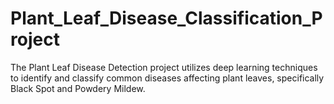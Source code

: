 # Plant_Leaf_Disease_Classification_Project
The Plant Leaf Disease Detection project utilizes deep learning techniques to identify and classify common diseases affecting plant leaves, specifically Black Spot and Powdery Mildew.
